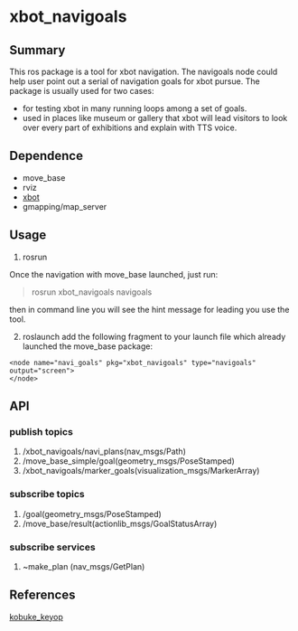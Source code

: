 # xbot_navigoals
## Summary
This ros package is a tool for xbot navigation. The navigoals node could help user point out a serial of navigation goals for xbot pursue. 
The package is usually used for two cases:
* for testing xbot in many running loops among a set of goals.
* used in places like museum or gallery that xbot will lead visitors to look over every part of exhibitions and explain with TTS voice.

## Dependence
* move_base
* rviz
* [xbot](https://github.com/yowlings/xbot)
* gmapping/map_server


## Usage
1. rosrun 

Once the navigation with move_base launched, just run:
>rosrun xbot_navigoals navigoals

then in command line you will see the hint message for leading you use the tool.

2. roslaunch
add the following fragment to your launch file which already launched the move_base package:
~~~
<node name="navi_goals" pkg="xbot_navigoals" type="navigoals" output="screen">
</node>
~~~

## API
### publish topics
1. /xbot_navigoals/navi_plans(nav_msgs/Path)
2. /move_base_simple/goal(geometry_msgs/PoseStamped)
3. /xbot_navigoals/marker_goals(visualization_msgs/MarkerArray)
### subscribe topics
1. /goal(geometry_msgs/PoseStamped)
2. /move_base/result(actionlib_msgs/GoalStatusArray)

### subscribe services
1. ~make_plan (nav_msgs/GetPlan)

## References
[kobuke_keyop](https://github.com/yujinrobot/kobuki/tree/devel/kobuki_keyop)




